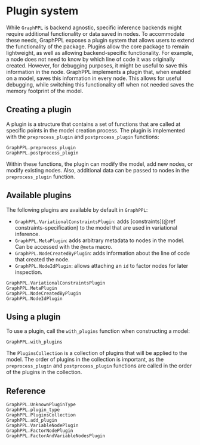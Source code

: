 # Plugin system

While `GraphPPL` is backend agnostic, specific inference backends might require additional functionality or data saved in nodes. To accommodate these needs, GraphPPL exposes a plugin system that allows users to extend the functionality of the package. Plugins allow the core package to remain lightweight, as well as allowing backend-specific functionality. For example, a node does not need to know by which line of code it was originally created. However, for debugging purposes, it might be useful to save this information in the node. GraphPPL implements a plugin that, when enabled on a model, saves this information in every node. This allows for useful debugging, while switching this functionality off when not needed saves the memory footprint of the model. 

## Creating a plugin

A plugin is a structure that contains a set of functions that are called at specific points in the model creation process. The plugin is implemented with the `preprocess_plugin` and `postprocess_plugin` functions:
```@docs
GraphPPL.preprocess_plugin
GraphPPL.postprocess_plugin
```
Within these functions, the plugin can modify the model, add new nodes, or modify existing nodes. Also, additional data can be passed to nodes in the `preprocess_plugin` function.

## Available plugins

The following plugins are available by default in `GraphPPL`:
- `GraphPPL.VariationalConstraintsPlugin`: adds [constraints](@ref constraints-specification) to the model that are used in variational inference.
- `GraphPPL.MetaPlugin`: adds arbitrary metadata to nodes in the model. Can be accessed with the `@meta` macro.
- `GraphPPL.NodeCreatedByPlugin`: adds information about the line of code that created the node. 
- `GraphPPL.NodeIdPlugin`: allows attaching an `id` to factor nodes for later inspection.

```@docs 
GraphPPL.VariationalConstraintsPlugin
GraphPPL.MetaPlugin
GraphPPL.NodeCreatedByPlugin
GraphPPL.NodeIdPlugin
```

## Using a plugin

To use a plugin, call the `with_plugins` function when constructing a model:

```@docs 
GraphPPL.with_plugins
```

The `PluginsCollection` is a collection of plugins that will be applied to the model. The order of plugins in the collection is important, as the `preprocess_plugin` and `postprocess_plugin` functions are called in the order of the plugins in the collection.

## Reference 

```@docs 
GraphPPL.UnknownPluginType
GraphPPL.plugin_type
GraphPPL.PluginsCollection
GraphPPL.add_plugin
GraphPPL.VariableNodePlugin
GraphPPL.FactorNodePlugin
GraphPPL.FactorAndVariableNodesPlugin
```